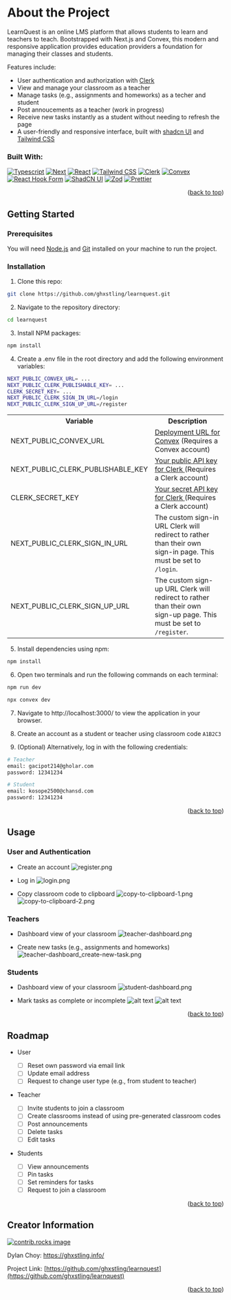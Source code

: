 <a id="readme-top"></a>

# About the Project

LearnQuest is an online LMS platform that allows students to learn and teachers to teach. Bootstrapped with Next.js and Convex, this modern and responsive application provides education providers a foundation for managing their classes and students.

Features include:

- User authentication and authorization with [Clerk](https://clerk.com/)
- View and manage your classroom as a teacher
- Manage tasks (e.g., assignments and homeworks) as a techer and student
- Post annoucements as a teacher (work in progress)
- Receive new tasks instantly as a student without needing to refresh the page
- A user-friendly and responsive interface, built with [shadcn UI](https://ui.shadcn.com/) and [Tailwind CSS](https://tailwindcss.com/)

### Built With:

[![Typescript][Typescript]][Typescript-url]
[![Next][Next.js]][Next-url]
[![React][React.js]][React-url]
[![Tailwind CSS][Tailwind CSS]][Tailwind CSS-url]
[![Clerk][Clerk]][Clerk-url]
[![Convex][Convex]][Convex-url]
[![React Hook Form][React Hook Form]][React Hook Form-url]
[![ShadCN UI][ShadCN UI]][ShadCN UI-url]
[![Zod][Zod]][Zod-url]
[![Prettier][Prettier]][Prettier-url]

<p align="right">(<a href="#readme-top">back to top</a>)</p>

<!-- GETTING STARTED -->

## Getting Started

### Prerequisites

You will need [Node.js](https://nodejs.org/en/download/) and [Git](https://git-scm.com/downloads) installed on your machine to run the project.

### Installation

1.  Clone this repo:

```sh
git clone https://github.com/ghxstling/learnquest.git
```

2. Navigate to the repository directory:

```sh
cd learnquest
```

3. Install NPM packages:

```sh
npm install
```

4. Create a .env file in the root directory and add the following environment variables:

```sh
NEXT_PUBLIC_CONVEX_URL= ...
NEXT_PUBLIC_CLERK_PUBLISHABLE_KEY= ...
CLERK_SECRET_KEY= ...
NEXT_PUBLIC_CLERK_SIGN_IN_URL=/login
NEXT_PUBLIC_CLERK_SIGN_UP_URL=/register
```

  <table>
  <tr>
    <th>Variable</th>
    <th>Description</th>
  </tr>
  <tr>
    <td>NEXT_PUBLIC_CONVEX_URL</td>
    <td>
    <a href="https://docs.convex.dev/client/react/deployment-urls">Deployment URL for Convex</a>
    (Requires a Convex account)
    </td> 
  </tr>
  <tr>
    <td>NEXT_PUBLIC_CLERK_PUBLISHABLE_KEY</td>
    <td>
        <a href="https://docs.clerk.dev/">
        Your public API key for Clerk 
        </a> (Requires a Clerk account)
    </td>
  </tr>
  <tr>
    <td>CLERK_SECRET_KEY</td>
    <td>
        <a href="https://docs.clerk.dev/">
        Your secret API key for Clerk
        </a> (Requires a Clerk account)
    </td>
  </tr>
  <tr>
    <td>NEXT_PUBLIC_CLERK_SIGN_IN_URL</td>
    <td>
        The custom sign-in URL Clerk will redirect to rather than their own sign-in page. This must be set to <code>/login</code>.
    </td>
  </tr>
  <tr>
    <td>NEXT_PUBLIC_CLERK_SIGN_UP_URL</td>
    <td>
        The custom sign-up URL Clerk will redirect to rather than their own sign-up page. This must be set to <code>/register</code>.
    </td>
  </tr>
  </table>

5. Install dependencies using npm:

```sh
npm install
```

6. Open two terminals and run the following commands on each terminal:

```sh
npm run dev
```

```sh
npx convex dev
```

7. Navigate to http://localhost:3000/ to view the application in your browser.

8. Create an account as a student or teacher using classroom code <code>A1B2C3</code>

9. (Optional) Alternatively, log in with the following credentials:

```sh
# Teacher
email: gacipot214@gholar.com
password: 12341234

# Student
email: kosope2500@chansd.com
password: 12341234
```

<p align="right">(<a href="#readme-top">back to top</a>)</p>

<!-- USAGE EXAMPLES -->

## Usage

### User and Authentication

- Create an account
  ![register.png](README.assets/register.png)

- Log in
  ![login.png](README.assets/login.png)

- Copy classroom code to clipboard
  ![copy-to-clipboard-1.png](README.assets/copy-to-clipboard-1.png)
  ![copy-to-clipboard-2.png](README.assets/copy-to-clipboard-2.png)

### Teachers

- Dashboard view of your classroom
  ![teacher-dashboard.png](README.assets/teacher-dashboard.png)

- Create new tasks (e.g., assignments and homeworks)
  ![teacher-dashboard_create-new-task.png](README.assets/teacher-dashboard_create-new-task.png)

### Students

- Dashboard view of your classroom
  ![student-dashboard.png](README.assets/student-dashboard.png)

- Mark tasks as complete or incomplete
  ![alt text](README.assets/student-dashboard_manage-task-2.png)
  ![alt text](README.assets/student-dashboard_manage-task.png)

<p align="right">(<a href="#readme-top">back to top</a>)</p>

<!-- ROADMAP -->

## Roadmap

- User

  - [ ] Reset own password via email link
  - [ ] Update email address
  - [ ] Request to change user type (e.g., from student to teacher)

- Teacher

  - [ ] Invite students to join a classroom
  - [ ] Create classrooms instead of using pre-generated classroom codes
  - [ ] Post announcements
  - [ ] Delete tasks
  - [ ] Edit tasks

- Students
  - [ ] View announcements
  - [ ] Pin tasks
  - [ ] Set reminders for tasks
  - [ ] Request to join a classroom

<p align="right">(<a href="#readme-top">back to top</a>)</p>

## Creator Information

<a href="https://github.com/ghxstling/learnquest/graphs/contributors">
  <img src="https://contrib.rocks/image?repo=ghxstling/learnquest" alt="contrib.rocks image" />
</a>

Dylan Choy: https://ghxstling.info/

Project Link: [https://github.com/ghxstling/learnquest](https://github.com/ghxstling/learnquest)

<p align="right">(<a href="#readme-top">back to top</a>)</p>

<!-- MARKDOWN LINKS & IMAGES -->
<!-- https://www.markdownguide.org/basic-syntax/#reference-style-links -->

[contributors-shield]: https://img.shields.io/github/contributors/ghxstling/learnquest.svg?style=for-the-badge
[contributors-url]: https://github.com/ghxstling/learnquest/graphs/contributors
[forks-shield]: https://img.shields.io/github/forks/ghxstling/learnquest.svg?style=for-the-badge
[forks-url]: https://github.com/ghxstling/learnquest/network/members
[stars-shield]: https://img.shields.io/github/stars/ghxstling/learnquest.svg?style=for-the-badge
[stars-url]: https://github.com/ghxstling/learnquest/stargazers
[issues-shield]: https://img.shields.io/github/issues/ghxstling/learnquest.svg?style=for-the-badge
[issues-url]: https://github.com/ghxstling/learnquest/issues
[license-shield]: https://img.shields.io/github/license/ghxstling/learnquest.svg?style=for-the-badge
[license-url]: https://github.com/ghxstling/learnquest/blob/master/LICENSE.txt
[linkedin-shield]: https://img.shields.io/badge/-LinkedIn-black.svg?style=for-the-badge&logo=linkedin&colorB=555
[linkedin-url]: https://linkedin.com/in/dylan-choy
[product-screenshot]: images/screenshot.png
[Typescript]: https://img.shields.io/badge/TypeScript-007ACC?style=for-the-badge&logo=typescript&logoColor=white
[Typescript-url]: https://www.typescriptlang.org/
[Next.js]: https://img.shields.io/badge/next.js-000000?style=for-the-badge&logo=nextdotjs&logoColor=white
[Next-url]: https://nextjs.org/
[React.js]: https://img.shields.io/badge/React-20232A?style=for-the-badge&logo=react&logoColor=61DAFB
[React-url]: https://reactjs.org/
[Clerk]: https://img.shields.io/badge/Clerk-35495E?style=for-the-badge&logo=clerk
[Clerk-url]: https://clerk.com/
[Tailwind CSS]: https://img.shields.io/badge/Tailwind_CSS-38B2AC?style=for-the-badge&logo=tailwind-css&logoColor=white
[Tailwind CSS-url]: https://tailwindcss.com/
[Convex]: https://img.shields.io/badge/Convex-f73b0c?style=for-the-badge
[Convex-url]: https://convex.dev/
[React Hook Form]: https://img.shields.io/badge/React_Hook_Form-EC5990?style=for-the-badge&logo=reacthookform&logoColor=white
[React Hook Form-url]: https://convex.dev/
[Zod]: https://img.shields.io/badge/zod-3E67B1?style=for-the-badge&logo=zod&logoColor=white
[Zod-url]: https://https://zod.dev/
[ShadCN UI]: https://img.shields.io/badge/shadcnui-000000?style=for-the-badge&logo=shadcnui&logoColor=white
[ShadCN UI-url]: https://ui.shadcn.com/
[Prettier]: https://img.shields.io/badge/prettier-F7B93E?style=for-the-badge&logo=prettier&logoColor=white
[Prettier-url]: https://prettier.io/
